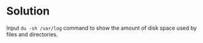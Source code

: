 # Solution

Input `du -sh /var/log` command to show the amount of disk space used by files and directories.
